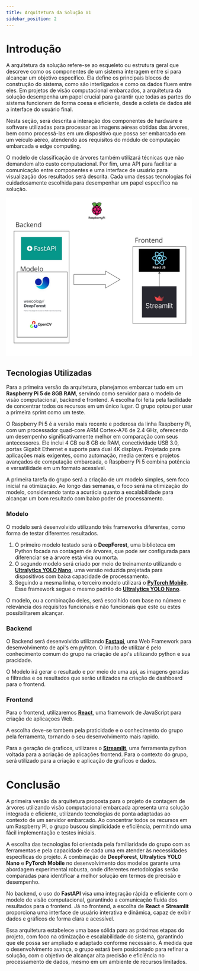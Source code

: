 ```yaml
---
title: Arquitetura da Solução V1
sidebar_position: 2
---
```

# Introdução

A arquitetura da solução refere-se ao esqueleto ou estrutura geral que descreve como os componentes de um sistema interagem entre si para alcançar um objetivo específico. Ela define os principais blocos de construção do sistema, como são interligados e como os dados fluem entre eles. Em projetos de visão computacional embarcados, a arquitetura da solução desempenha um papel crucial para garantir que todas as partes do sistema funcionem de forma coesa e eficiente, desde a coleta de dados até a interface do usuário final.

Nesta seção, será descrita a interação dos componentes de hardware e software utilizadas para processar as imagens aéreas obtidas das árvores, bem como processá-las em um dispositivo que possa ser embarcado em um veículo aéreo, atendendo aos requisitos do módulo de computação embarcada e edge computing.

O modelo de classificação de árvores também utilizará técnicas que não demandem alto custo computacional. Por fim, uma API para facilitar a comunicação entre componentes e uma interface de usuário para visualização dos resultados será descrita. Cada uma dessas tecnologias foi cuidadosamente escolhida para desempenhar um papel específico na solução.

![Canvas ](../../../assets/sprint-1/arquitetura_do_sistema_V1.jpg)

## Tecnologias Utilizadas

Para a primeira versão da arquitetura, planejamos embarcar tudo em um **Raspberry Pi 5 de 8GB RAM**, servindo como servidor para o modelo de visão computacional, backend e frontend. A escolha foi feita pela facilidade de concentrar todos os recursos em um único lugar. O grupo optou por usar a primeira sprint como um teste.

O Raspberry Pi 5 é a versão mais recente e poderosa da linha Raspberry Pi, com um processador quad-core ARM Cortex-A76 de 2.4 GHz, oferecendo um desempenho significativamente melhor em comparação com seus antecessores. Ele inclui 4 GB ou 8 GB de RAM, conectividade USB 3.0, portas Gigabit Ethernet e suporte para dual 4K displays. Projetado para aplicações mais exigentes, como automação, media centers e projetos avançados de computação embarcada, o Raspberry Pi 5 combina potência e versatilidade em um formato acessível.

A primeira tarefa do grupo será a criação de um modelo simples, sem foco inicial na otimização. Ao longo das semanas, o foco será na otimização do modelo, considerando tanto a acurácia quanto a escalabilidade para alcançar um bom resultado com baixo poder de processamento.

### Modelo

O modelo será desenvolvido utilizando três frameworks diferentes, como forma de testar diferentes resultados.

1. O primeiro modelo testado será o **DeepForest**, uma biblioteca em Python focada na contagem de árvores, que pode ser configurada para diferenciar se a árvore está viva ou morta.
2. O segundo modelo será criado por meio de treinamento utilizando o **[Ultralytics YOLO Nano](https://www.ultralytics.com/pt)**, uma versão reduzida projetada para dispositivos com baixa capacidade de processamento.
3. Seguindo a mesma linha, o terceiro modelo utilizará o **[PyTorch Mobile](https://pytorch.org/mobile/home/)**. Esse framework segue o mesmo padrão do **[Ultralytics YOLO Nano](https://www.ultralytics.com/pt)**.

O modelo, ou a combinação deles, será escolhido com base no número e relevância dos requisitos funcionais e não funcionais que este ou estes possibilitarem alcançar.

### Backend

O Backend será desenvolvido utilizando **[Fastapi](https://fastapi.tiangolo.com/)**, uma Web Framework para desenvolvimento de api's em pyhton. O intuito de utilizar é pelo conhecimento comum do grupo na criação de api's utilizando python e sua pracidade.

O Modelo irá gerar o resultado e por meio de uma api, as imagens geradas e filtradas e os resultados que serão utilizados na criação de dashboard para o frontend.

### Frontend

Para o frontend, utilizaremos **[React](https://react.dev/)**, uma framework de JavaScript para criação de aplicaçoes Web.

A escolha deve-se tambem pela praticidade e o conhecimento do grupo pela ferramenta, tornando o seu desenvolvimento mais rapido.

Para a geração de graficos, utilizares o **[Streamlit](https://streamlit.io/)**, uma ferramenta python voltada para a acriação de aplicações frontend. Para o contexto do grupo, será utilizado para a criação e aplicação de graficos e dados.

# Conclusão

A primeira versão da arquitetura proposta para o projeto de contagem de árvores utilizando visão computacional embarcada apresenta uma solução integrada e eficiente, utilizando tecnologias de ponta adaptadas ao contexto de um servidor embarcado. Ao concentrar todos os recursos em um Raspberry Pi, o grupo buscou simplicidade e eficiência, permitindo uma fácil implementação e testes iniciais.

A escolha das tecnologias foi orientada pela familiaridade do grupo com as ferramentas e pela capacidade de cada uma em atender às necessidades específicas do projeto. A combinação de **DeepForest**, **Ultralytics YOLO Nano** e **PyTorch Mobile** no desenvolvimento dos modelos garante uma abordagem experimental robusta, onde diferentes metodologias serão comparadas para identificar a melhor solução em termos de precisão e desempenho.

No backend, o uso do **FastAPI** visa uma integração rápida e eficiente com o modelo de visão computacional, garantindo a comunicação fluida dos resultados para o frontend. Já no frontend, a escolha de **React** e **Streamlit** proporciona uma interface de usuário interativa e dinâmica, capaz de exibir dados e gráficos de forma clara e acessível.

Essa arquitetura estabelece uma base sólida para as próximas etapas do projeto, com foco na otimização e escalabilidade do sistema, garantindo que ele possa ser ampliado e adaptado conforme necessário. À medida que o desenvolvimento avança, o grupo estará bem posicionado para refinar a solução, com o objetivo de alcançar alta precisão e eficiência no processamento de dados, mesmo em um ambiente de recursos limitados.
